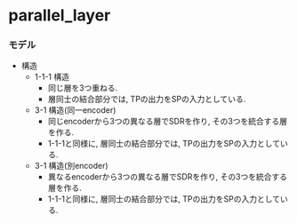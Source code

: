 parallel_layer
====

### モデル

+ 構造
  + 1-1-1 構造
    + 同じ層を3つ重ねる.
    + 層同士の結合部分では, TPの出力をSPの入力としている.
  + 3-1 構造(同一encoder)
    + 同じencoderから3つの異なる層でSDRを作り, その3つを統合する層を作る.
    + 1-1-1と同様に, 層同士の結合部分では, TPの出力をSPの入力としている.
  + 3-1 構造(別encoder)
    + 異なるencoderから3つの異なる層でSDRを作り, その3つを統合する層を作る.
    + 1-1-1と同様に, 層同士の結合部分では, TPの出力をSPの入力としている.

